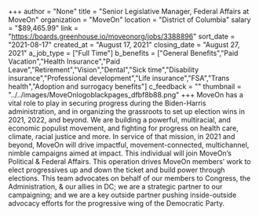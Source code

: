 +++
author = "None"
title = "Senior Legislative Manager, Federal Affairs at MoveOn"
organization = "MoveOn"
location = "District of Columbia"
salary = "$89,465.99"
link = "https://boards.greenhouse.io/moveonorg/jobs/3388896"
sort_date = "2021-08-17"
created_at = "August 17, 2021"
closing_date = "August 27, 2021"
a_job_type = ["Full Time"]
b_benefits = ["General Benefits","Paid Vacation","Health Insurance","Paid Leave","Retirement","Vision","Dental","Sick time","Disability insurance","Professional development","Life insurance","FSA","Trans health","Adoption and surrogacy benefits"]
c_feedback = ""
thumbnail = "../../images/MoveOnlogoblackpages_dfbf8b88.png"
+++
MoveOn has a vital role to play in securing progress during the Biden-Harris administration, and in organizing the grassroots to set up election wins in 2021, 2022, and beyond. We are building a powerful, multiracial, and economic populist movement, and fighting for progress on health care, climate, racial justice and more. In service of that mission, in 2021 and beyond, MoveOn will drive impactful, movement-connected, multichannel, nimble campaigns aimed at impact. This individual will join MoveOn’s Political & Federal Affairs. This operation drives MoveOn members’ work to elect progressives up and down the ticket and build power through elections. This team advocates on behalf of our members to Congress, the Administration, & our allies in DC; we are a strategic partner to our campaigning; and we are a key outside partner pushing inside-outside advocacy efforts for the progressive wing of the Democratic Party. 